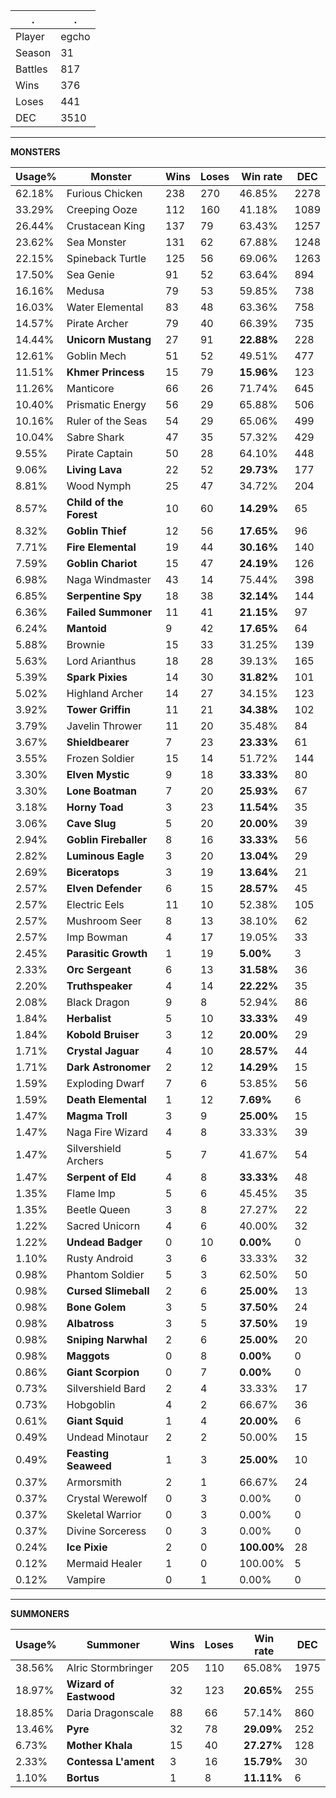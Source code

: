 .|.
|-|-
Player|egcho
Season|31
Battles|817
Wins|376
Loses|441
DEC|3510

---
**MONSTERS**

Usage%|Monster|Wins|Loses|Win rate|DEC|
-|-|-|-|-|-|
62.18%|Furious Chicken|238|270|46.85%|2278|
33.29%|Creeping Ooze|112|160|41.18%|1089|
26.44%|Crustacean King|137|79|63.43%|1257|
23.62%|Sea Monster|131|62|67.88%|1248|
22.15%|Spineback Turtle|125|56|69.06%|1263|
17.50%|Sea Genie|91|52|63.64%|894|
16.16%|Medusa|79|53|59.85%|738|
16.03%|Water Elemental|83|48|63.36%|758|
14.57%|Pirate Archer|79|40|66.39%|735|
14.44%|**Unicorn Mustang**|27|91|**22.88%**|228|
12.61%|Goblin Mech|51|52|49.51%|477|
11.51%|**Khmer Princess**|15|79|**15.96%**|123|
11.26%|Manticore|66|26|71.74%|645|
10.40%|Prismatic Energy|56|29|65.88%|506|
10.16%|Ruler of the Seas|54|29|65.06%|499|
10.04%|Sabre Shark|47|35|57.32%|429|
9.55%|Pirate Captain|50|28|64.10%|448|
9.06%|**Living Lava**|22|52|**29.73%**|177|
8.81%|Wood Nymph|25|47|34.72%|204|
8.57%|**Child of the Forest**|10|60|**14.29%**|65|
8.32%|**Goblin Thief**|12|56|**17.65%**|96|
7.71%|**Fire Elemental**|19|44|**30.16%**|140|
7.59%|**Goblin Chariot**|15|47|**24.19%**|126|
6.98%|Naga Windmaster|43|14|75.44%|398|
6.85%|**Serpentine Spy**|18|38|**32.14%**|144|
6.36%|**Failed Summoner**|11|41|**21.15%**|97|
6.24%|**Mantoid**|9|42|**17.65%**|64|
5.88%|Brownie|15|33|31.25%|139|
5.63%|Lord Arianthus|18|28|39.13%|165|
5.39%|**Spark Pixies**|14|30|**31.82%**|101|
5.02%|Highland Archer|14|27|34.15%|123|
3.92%|**Tower Griffin**|11|21|**34.38%**|102|
3.79%|Javelin Thrower|11|20|35.48%|84|
3.67%|**Shieldbearer**|7|23|**23.33%**|61|
3.55%|Frozen Soldier|15|14|51.72%|144|
3.30%|**Elven Mystic**|9|18|**33.33%**|80|
3.30%|**Lone Boatman**|7|20|**25.93%**|67|
3.18%|**Horny Toad**|3|23|**11.54%**|35|
3.06%|**Cave Slug**|5|20|**20.00%**|39|
2.94%|**Goblin Fireballer**|8|16|**33.33%**|56|
2.82%|**Luminous Eagle**|3|20|**13.04%**|29|
2.69%|**Biceratops**|3|19|**13.64%**|21|
2.57%|**Elven Defender**|6|15|**28.57%**|45|
2.57%|Electric Eels|11|10|52.38%|105|
2.57%|Mushroom Seer|8|13|38.10%|62|
2.57%|Imp Bowman|4|17|19.05%|33|
2.45%|**Parasitic Growth**|1|19|**5.00%**|3|
2.33%|**Orc Sergeant**|6|13|**31.58%**|36|
2.20%|**Truthspeaker**|4|14|**22.22%**|35|
2.08%|Black Dragon|9|8|52.94%|86|
1.84%|**Herbalist**|5|10|**33.33%**|49|
1.84%|**Kobold Bruiser**|3|12|**20.00%**|29|
1.71%|**Crystal Jaguar**|4|10|**28.57%**|44|
1.71%|**Dark Astronomer**|2|12|**14.29%**|15|
1.59%|Exploding Dwarf|7|6|53.85%|56|
1.59%|**Death Elemental**|1|12|**7.69%**|6|
1.47%|**Magma Troll**|3|9|**25.00%**|15|
1.47%|Naga Fire Wizard|4|8|33.33%|39|
1.47%|Silvershield Archers|5|7|41.67%|54|
1.47%|**Serpent of Eld**|4|8|**33.33%**|48|
1.35%|Flame Imp|5|6|45.45%|35|
1.35%|Beetle Queen|3|8|27.27%|22|
1.22%|Sacred Unicorn|4|6|40.00%|32|
1.22%|**Undead Badger**|0|10|**0.00%**|0|
1.10%|Rusty Android|3|6|33.33%|32|
0.98%|Phantom Soldier|5|3|62.50%|50|
0.98%|**Cursed Slimeball**|2|6|**25.00%**|13|
0.98%|**Bone Golem**|3|5|**37.50%**|24|
0.98%|**Albatross**|3|5|**37.50%**|19|
0.98%|**Sniping Narwhal**|2|6|**25.00%**|20|
0.98%|**Maggots**|0|8|**0.00%**|0|
0.86%|**Giant Scorpion**|0|7|**0.00%**|0|
0.73%|Silvershield Bard|2|4|33.33%|17|
0.73%|Hobgoblin|4|2|66.67%|36|
0.61%|**Giant Squid**|1|4|**20.00%**|6|
0.49%|Undead Minotaur|2|2|50.00%|15|
0.49%|**Feasting Seaweed**|1|3|**25.00%**|10|
0.37%|Armorsmith|2|1|66.67%|24|
0.37%|Crystal Werewolf|0|3|0.00%|0|
0.37%|Skeletal Warrior|0|3|0.00%|0|
0.37%|Divine Sorceress|0|3|0.00%|0|
0.24%|**Ice Pixie**|2|0|**100.00%**|28|
0.12%|Mermaid Healer|1|0|100.00%|5|
0.12%|Vampire|0|1|0.00%|0|

---
**SUMMONERS**

Usage%|Summoner|Wins|Loses|Win rate|DEC|
-|-|-|-|-|-|
38.56%|Alric Stormbringer|205|110|65.08%|1975|
18.97%|**Wizard of Eastwood**|32|123|**20.65%**|255|
18.85%|Daria Dragonscale|88|66|57.14%|860|
13.46%|**Pyre**|32|78|**29.09%**|252|
6.73%|**Mother Khala**|15|40|**27.27%**|128|
2.33%|**Contessa L'ament**|3|16|**15.79%**|30|
1.10%|**Bortus**|1|8|**11.11%**|6|
